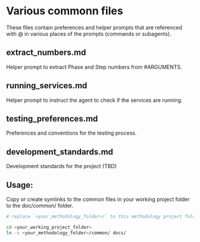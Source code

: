 # Various commonn files 

These files contain preferences and helper prompts that are referenced with @ in various places of the prompts (commands or subagents).

## extract_numbers.md

Helper prompt to extract Phase and Step numbers from #ARGUMENTS.

## running_services.md

Helper prompt to instruct the agent to check if the services are running.

## testing_preferences.md

Preferences and conventions for the testing process.

## development_standards.md

Development standards for the project (TBD)


## Usage:
Copy or create symlinks to the common files in your working project folder to the doc/common/ folder.

```bash
# replace `<your_methodology_folder>/` to this methodology project folder and `<your_working_project_folder>` to your working project folder.

cd <your_working_project_folder>
ln -s <your_methodology_folder>/common/ docs/

```